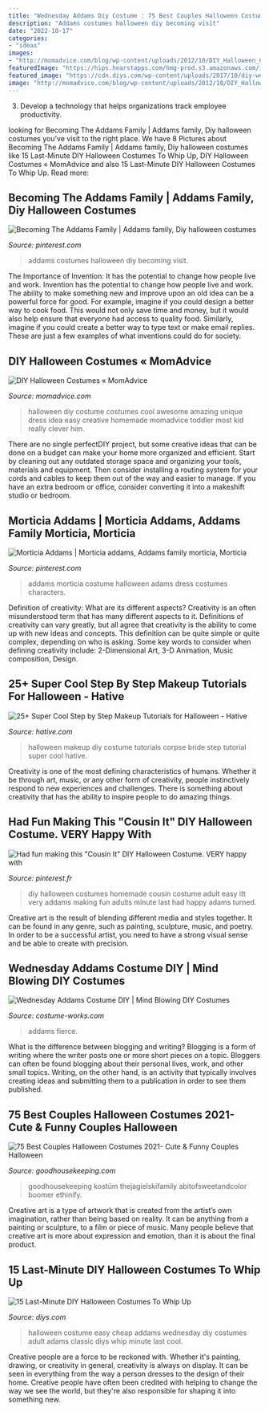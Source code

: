 ```yaml
---
title: "Wednesday Addams Diy Costume : 75 Best Couples Halloween Costumes 2021- Cute &amp; Funny Couples Halloween"
description: "Addams costumes halloween diy becoming visit"
date: "2022-10-17"
categories:
- "ideas"
images:
- "http://momadvice.com/blog/wp-content/uploads/2012/10/DIY_Halloween_Costume.jpg"
featuredImage: "https://hips.hearstapps.com/hmg-prod.s3.amazonaws.com/images/old-married-couple-couple-halloween-costume-1560363505.jpg?crop=0.9965986394557823xw:1xh;center,top&amp;resize=480:*"
featured_image: "https://cdn.diys.com/wp-content/uploads/2017/10/diy-wednesday-addams-costume-halloween.jpg"
image: "http://momadvice.com/blog/wp-content/uploads/2012/10/DIY_Halloween_Costume.jpg"
---
```



3. Develop a technology that helps organizations track employee productivity. 

	

		
looking for Becoming The Addams Family | Addams family, Diy halloween costumes you've visit to the right place. We have 8 Pictures about Becoming The Addams Family | Addams family, Diy halloween costumes like 15 Last-Minute DIY Halloween Costumes To Whip Up, DIY Halloween Costumes « MomAdvice and also 15 Last-Minute DIY Halloween Costumes To Whip Up. Read more:
		
    
## Becoming The Addams Family | Addams Family, Diy Halloween Costumes

<img loading=lazy src="https://i.pinimg.com/736x/f3/26/83/f326836be750e8addb61ba2e7fd6ec46.jpg" onerror="this.onerror=null;this.src='https://tse2.mm.bing.net/th?id=OIP.qQtN6T66QHSK-4Xc0szavwHaIJ&amp;pid=15.1';" alt="Becoming The Addams Family | Addams family, Diy halloween costumes">

_Source: pinterest.com_

>addams costumes halloween diy becoming visit. 

	

The Importance of Invention: It has the potential to change how people live and work.
Invention has the potential to change how people live and work. The ability to make something new and improve upon an old idea can be a powerful force for good. For example, imagine if you could design a better way to cook food. This would not only save time and money, but it would also help ensure that everyone had access to quality food. Similarly, imagine if you could create a better way to type text or make email replies. These are just a few examples of what inventions could do for society.

    
## DIY Halloween Costumes « MomAdvice

<img loading=lazy src="http://momadvice.com/blog/wp-content/uploads/2012/10/DIY_Halloween_Costume.jpg" onerror="this.onerror=null;this.src='https://tse2.mm.bing.net/th?id=OIP.UtUGLzRnH2KnMeW85r1RFAHaLN&amp;pid=15.1';" alt="DIY Halloween Costumes « MomAdvice">

_Source: momadvice.com_

>halloween diy costume costumes cool awesome amazing unique dress idea easy creative homemade momadvice toddler most kid really clever him. 

	

There are no single perfectDIY project, but some creative ideas that can be done on a budget can make your home more organized and efficient. Start by cleaning out any outdated storage space and organizing your tools, materials and equipment. Then consider installing a routing system for your cords and cables to keep them out of the way and easier to manage. If you have an extra bedroom or office, consider converting it into a makeshift studio or bedroom.

    
## Morticia Addams | Morticia Addams, Addams Family Morticia, Morticia

<img loading=lazy src="https://i.pinimg.com/736x/57/2c/72/572c7256755b04e5363e269fe51eeddf--costume-make-up-costume-ideas.jpg" onerror="this.onerror=null;this.src='https://tse4.mm.bing.net/th?id=OIP.dr3j8br9JexhkB__6fHaTgHaNJ&amp;pid=15.1';" alt="Morticia Addams | Morticia addams, Addams family morticia, Morticia">

_Source: pinterest.com_

>addams morticia costume halloween adams dress costumes characters. 

	

Definition of creativity: What are its different aspects?
Creativity is an often misunderstood term that has many different aspects to it. Definitions of creativity can vary greatly, but all agree that creativity is the ability to come up with new ideas and concepts. This definition can be quite simple or quite complex, depending on who is asking. Some key words to consider when defining creativity include: 2-Dimensional Art, 3-D Animation, Music composition, Design.

    
## 25+ Super Cool Step By Step Makeup Tutorials For Halloween - Hative

<img loading=lazy src="https://hative.com/wp-content/uploads/2015/10/costume-ideas-tutorials/5-diy-costume-ideas-tutorials-for-halloween.jpg" onerror="this.onerror=null;this.src='https://tse2.mm.bing.net/th?id=OIP.heqPynBjoC8w0Uii7RAWDwHaY2&amp;pid=15.1';" alt="25+ Super Cool Step by Step Makeup Tutorials for Halloween - Hative">

_Source: hative.com_

>halloween makeup diy costume tutorials corpse bride step tutorial super cool hative. 

	

Creativity is one of the most defining characteristics of humans. Whether it be through art, music, or any other form of creativity, people instinctively respond to new experiences and challenges. There is something about creativity that has the ability to inspire people to do amazing things.

    
## Had Fun Making This &quot;Cousin It&quot; DIY Halloween Costume. VERY Happy With

<img loading=lazy src="https://i.pinimg.com/736x/08/b8/80/08b8809a70bd2fd8193a714371cb5b85--homemade-halloween-diy-halloween-costumes.jpg" onerror="this.onerror=null;this.src='https://tse4.mm.bing.net/th?id=OIP.nvnzcPl28-UCCUih1-T_EAHaLP&amp;pid=15.1';" alt="Had fun making this &quot;Cousin It&quot; DIY Halloween Costume. VERY happy with">

_Source: pinterest.fr_

>diy halloween costumes homemade cousin costume adult easy itt very addams making fun adults minute last had happy adams turned. 

	

Creative art is the result of blending different media and styles together. It can be found in any genre, such as painting, sculpture, music, and poetry. In order to be a successful artist, you need to have a strong visual sense and be able to create with precision.

    
## Wednesday Addams Costume DIY | Mind Blowing DIY Costumes

<img loading=lazy src="https://photos.costume-works.com/full/wednesday_addams3.jpg" onerror="this.onerror=null;this.src='https://tse2.mm.bing.net/th?id=OIP.qsTIb8NQKAmO1ztw-J3sRQDJEs&amp;pid=15.1';" alt="Wednesday Addams Costume DIY | Mind Blowing DIY Costumes">

_Source: costume-works.com_

>addams fierce. 

	

What is the difference between blogging and writing?
Blogging is a form of writing where the writer posts one or more short pieces on a topic. Bloggers can often be found blogging about their personal lives, work, and other small topics. Writing, on the other hand, is an activity that typically involves creating ideas and submitting them to a publication in order to see them published.

    
## 75 Best Couples Halloween Costumes 2021- Cute &amp; Funny Couples Halloween

<img loading=lazy src="https://hips.hearstapps.com/hmg-prod.s3.amazonaws.com/images/old-married-couple-couple-halloween-costume-1560363505.jpg?crop=0.9965986394557823xw:1xh;center,top&amp;resize=480:*" onerror="this.onerror=null;this.src='https://tse3.mm.bing.net/th?id=OIP.RVXe1tIEY6DAk8Wie0qUvQHaLH&amp;pid=15.1';" alt="75 Best Couples Halloween Costumes 2021- Cute &amp; Funny Couples Halloween">

_Source: goodhousekeeping.com_

>goodhousekeeping kostüm thejagielskifamily abitofsweetandcolor boomer ethinify. 

	

Creative art is a type of artwork that is created from the artist’s own imagination, rather than being based on reality. It can be anything from a painting or sculpture, to a film or piece of music. Many people believe that creative art is more about expression and emotion, than it is about the final product.

    
## 15 Last-Minute DIY Halloween Costumes To Whip Up

<img loading=lazy src="https://cdn.diys.com/wp-content/uploads/2017/10/diy-wednesday-addams-costume-halloween.jpg" onerror="this.onerror=null;this.src='https://tse3.mm.bing.net/th?id=OIP.F9iJ2MjJVxuDSYyLqs1nYwHaLH&amp;pid=15.1';" alt="15 Last-Minute DIY Halloween Costumes To Whip Up">

_Source: diys.com_

>halloween costume easy cheap addams wednesday diy costumes adult adams classic diys whip minute last cool. 

	

Creative people are a force to be reckoned with. Whether it's painting, drawing, or creativity in general, creativity is always on display. It can be seen in everything from the way a person dresses to the design of their home. Creative people have often been credited with helping to change the way we see the world, but they're also responsible for shaping it into something new.

